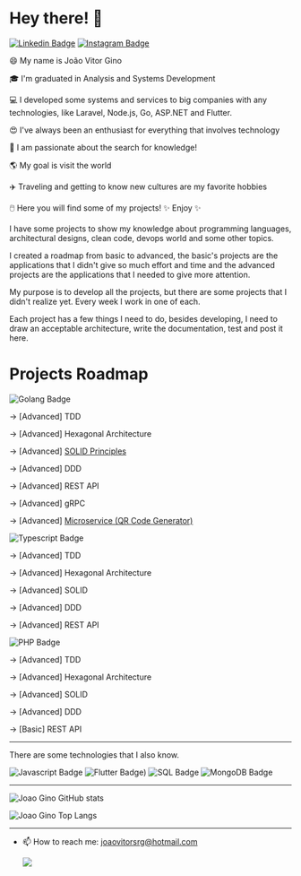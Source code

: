 # Hey there! 👋
[![Linkedin Badge](https://img.shields.io/badge/LinkedIn-0077B5?style=for-the-badge&logo=linkedin&logoColor=white&link=https://www.linkedin.com/in/joaovitorgino/)](https://www.linkedin.com/in/joaovitorgino/)
[![Instagram Badge](https://img.shields.io/badge/Instagram-E4405F?style=for-the-badge&logo=instagram&logoColor=white&link=https://www.instagram.com/ginojoaovitor/)](https://www.instagram.com/ginojoaovitor/)

😄 My name is João Vitor Gino

🎓 I'm graduated in Analysis and Systems Development

💻 I developed some systems and services to big companies with any technologies, like Laravel, Node.js, Go, ASP.NET and Flutter.

😍 I've always been an enthusiast for everything that involves technology

🌌 I am passionate about the search for knowledge!

🌎 My goal is visit the world

✈️ Traveling and getting to know new cultures are my favorite hobbies

🖱️ Here you will find some of my projects! ✨ Enjoy ✨

I have some projects to show my knowledge about programming languages, architectural designs, clean code, devops world and some other topics.

I created a roadmap from basic to advanced, the basic's projects are the applications that I didn't give so much effort and time and the advanced projects are the applications that I needed to give more attention.

My purpose is to develop all the projects, but there are some projects that I didn't realize yet. Every week I work in one of each.

Each project has a few things I need to do, besides developing, I need to draw an acceptable architecture, write the documentation, test and post it here.

# Projects Roadmap

![Golang Badge](https://img.shields.io/badge/Golang-2596be?style=for-the-badge&logo=go&logoColor=white)

-> [Advanced] TDD

-> [Advanced] Hexagonal Architecture

-> [Advanced] [SOLID Principles](https://github.com/joao-gino/go-solid)

-> [Advanced] DDD

-> [Advanced] REST API

-> [Advanced] gRPC

-> [Advanced] [Microservice (QR Code Generator)](https://github.com/joao-gino/go-generator-qr-code-aws-s3)


![Typescript Badge](https://img.shields.io/badge/Typescript-2f74c0?style=for-the-badge&logo=typescript&logoColor=white)

-> [Advanced] TDD

-> [Advanced] Hexagonal Architecture

-> [Advanced] SOLID

-> [Advanced] DDD

-> [Advanced] REST API


![PHP Badge](https://img.shields.io/badge/PHP-8993be?style=for-the-badge&logo=php&logoColor=white)

-> [Advanced] TDD

-> [Advanced] Hexagonal Architecture

-> [Advanced] SOLID

-> [Advanced] DDD

-> [Basic] REST API


_________________________________________________________________________________________________________________________________________________________________________________

There are some technologies that I also know.

![Javascript Badge](https://img.shields.io/badge/Javascript-F7DF1E?style=for-the-badge&logo=javascript&logoColor=white)
![Flutter Badge)](https://img.shields.io/badge/Flutter-3f98b3?style=for-the-badge&logo=Flutter&logoColor=white)
![SQL Badge](https://img.shields.io/badge/SQL-CC2927?style=for-the-badge&logo=microsoft-sql-server&logoColor=white)
![MongoDB Badge](https://img.shields.io/badge/Mongodb-3FA037?style=for-the-badge&logo=mongodb&logoColor=white)


_________________________________________________________________________________________________________________________________________________________________________________

![Joao Gino GitHub stats](https://github-readme-stats.vercel.app/api?username=joao-gino&show_icons=true&theme=nightowl)


![Joao Gino Top Langs](https://github-readme-stats.vercel.app/api/top-langs/?username=joao-gino&layout=compact)

_________________________________________________________________________________________________________________________________________________________________________________


- 📫 How to reach me: joaovitorsrg@hotmail.com

    ![](http://media.indiatimes.in/media/content/2015/Feb/insta_1423480591.gif)



